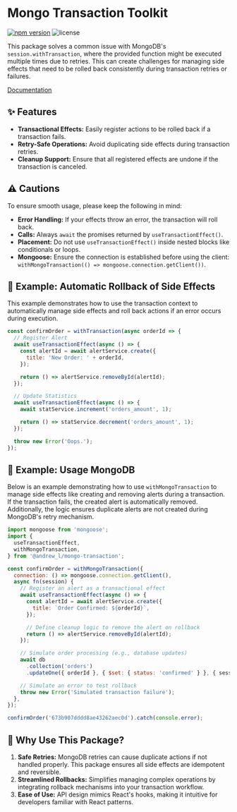 # Mongo Transaction Toolkit

[![npm version][npm-version-src]][npm-version-href]
![license][license-src]

This package solves a common issue with MongoDB's `session.withTransaction`, where the provided function might be executed multiple times due to retries. This can create challenges for managing side effects that need to be rolled back consistently during transaction retries or failures.

[Documentation](https://men232.github.io/toolkit/reference/@andrew_l/mongo-transaction/)

<!-- install placeholder -->

## ✨ Features

- **Transactional Effects:** Easily register actions to be rolled back if a transaction fails.
- **Retry-Safe Operations:** Avoid duplicating side effects during transaction retries.
- **Cleanup Support:** Ensure that all registered effects are undone if the transaction is canceled.

## ⚠️ Cautions

To ensure smooth usage, please keep the following in mind:

- **Error Handling:** If your effects throw an error, the transaction will roll back.
- **Calls:** Always `await` the promises returned by `useTransactionEffect()`.
- **Placement:** Do not use `useTransactionEffect()` inside nested blocks like conditionals or loops.
- **Mongoose:** Ensure the connection is established before using the client: `withMongoTransaction(() => mongoose.connection.getClient())`.

## 🚀 Example: Automatic Rollback of Side Effects

This example demonstrates how to use the transaction context to automatically manage side effects and roll back actions if an error occurs during execution.

```js
const confirmOrder = withTransaction(async orderId => {
  // Register Alert
  await useTransactionEffect(async () => {
    const alertId = await alertService.create({
      title: 'New Order: ' + orderId,
    });

    return () => alertService.removeById(alertId);
  });

  // Update Statistics
  await useTransactionEffect(async () => {
    await statService.increment('orders_amount', 1);

    return () => statService.decrement('orders_amount', 1);
  });

  throw new Error('Oops.');
});
```

## 🚀 Example: Usage MongoDB

Below is an example demonstrating how to use `withMongoTransaction` to manage side effects like creating and removing alerts during a transaction. If the transaction fails, the created alert is automatically removed. Additionally, the logic ensures duplicate alerts are not created during MongoDB's retry mechanism.

```js
import mongoose from 'mongoose';
import {
  useTransactionEffect,
  withMongoTransaction,
} from '@andrew_l/mongo-transaction';

const confirmOrder = withMongoTransaction({
  connection: () => mongoose.connection.getClient(),
  async fn(session) {
    // Register an alert as a transactional effect
    await useTransactionEffect(async () => {
      const alertId = await alertService.create({
        title: `Order Confirmed: ${orderId}`,
      });

      // Define cleanup logic to remove the alert on rollback
      return () => alertService.removeById(alertId);
    });

    // Simulate order processing (e.g., database updates)
    await db
      .collection('orders')
      .updateOne({ orderId }, { $set: { status: 'confirmed' } }, { session });

    // Simulate an error to test rollback
    throw new Error('Simulated transaction failure');
  },
});

confirmOrder('673b907dddd8ae43262aec0d').catch(console.error);
```

## 🤔 Why Use This Package?

1. **Safe Retries:** MongoDB retries can cause duplicate actions if not handled properly. This package ensures all side effects are idempotent and reversible.
2. **Streamlined Rollbacks:** Simplifies managing complex operations by integrating rollback mechanisms into your transaction workflow.
3. **Ease of Use:** API design mimics React's hooks, making it intuitive for developers familiar with React patterns.

<!-- Badges -->

[npm-version-src]: https://img.shields.io/npm/v/@andrew_l/mongo-transaction?style=flat
[npm-version-href]: https://npmjs.com/package/@andrew_l/mongo-transaction
[license-src]: https://img.shields.io/npm/l/@andrew_l/mongo-transaction?style=flat
